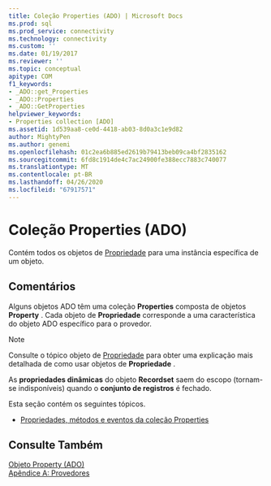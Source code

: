 ```yaml
---
title: Coleção Properties (ADO) | Microsoft Docs
ms.prod: sql
ms.prod_service: connectivity
ms.technology: connectivity
ms.custom: ''
ms.date: 01/19/2017
ms.reviewer: ''
ms.topic: conceptual
apitype: COM
f1_keywords:
- _ADO::get_Properties
- _ADO::Properties
- _ADO::GetProperties
helpviewer_keywords:
- Properties collection [ADO]
ms.assetid: 1d539aa8-ce0d-4418-ab03-8d0a3c1e9d82
author: MightyPen
ms.author: genemi
ms.openlocfilehash: 01c2ea6b885ed2619b79413beb09ca4bf2835162
ms.sourcegitcommit: 6fd8c1914de4c7ac24900fe388ecc7883c740077
ms.translationtype: MT
ms.contentlocale: pt-BR
ms.lasthandoff: 04/26/2020
ms.locfileid: "67917571"
---
```

# <a name="properties-collection-ado"></a>Coleção Properties (ADO)
Contém todos os objetos de [Propriedade](../../../ado/reference/ado-api/property-object-ado.md) para uma instância específica de um objeto.  
  
## <a name="remarks"></a>Comentários  
 Alguns objetos ADO têm uma coleção **Properties** composta de objetos **Property** . Cada objeto de **Propriedade** corresponde a uma característica do objeto ADO específico para o provedor.  
  
> [!NOTE]
>  Consulte o tópico objeto de [Propriedade](../../../ado/reference/ado-api/property-object-ado.md) para obter uma explicação mais detalhada de como usar objetos de **Propriedade** .  
  
 As **propriedades dinâmicas** do objeto **Recordset** saem do escopo (tornam-se indisponíveis) quando o **conjunto de registros** é fechado.  
  
 Esta seção contém os seguintes tópicos.  
  
-   [Propriedades, métodos e eventos da coleção Properties](../../../ado/reference/ado-api/properties-collection-properties-methods-and-events.md)  
  
## <a name="see-also"></a>Consulte Também  
 [Objeto Property (ADO)](../../../ado/reference/ado-api/property-object-ado.md)   
 [Apêndice A: Provedores](../../../ado/guide/appendixes/appendix-a-providers.md)
